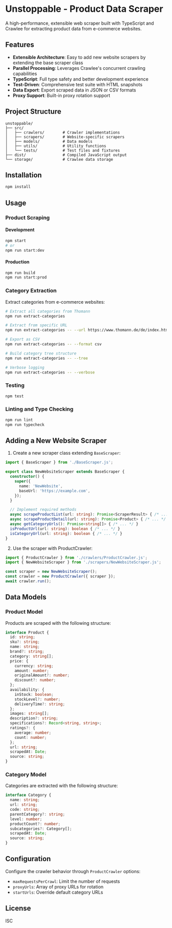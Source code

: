 # Unstoppable - Product Data Scraper

A high-performance, extensible web scraper built with TypeScript and Crawlee for extracting product data from e-commerce websites.

## Features

- **Extensible Architecture**: Easy to add new website scrapers by extending the base scraper class
- **Parallel Processing**: Leverages Crawlee's concurrent crawling capabilities
- **TypeScript**: Full type safety and better development experience
- **Test-Driven**: Comprehensive test suite with HTML snapshots
- **Data Export**: Export scraped data in JSON or CSV formats
- **Proxy Support**: Built-in proxy rotation support

## Project Structure

```
unstoppable/
├── src/
│   ├── crawlers/        # Crawler implementations
│   ├── scrapers/        # Website-specific scrapers
│   ├── models/          # Data models
│   ├── utils/           # Utility functions
│   └── tests/           # Test files and fixtures
├── dist/                # Compiled JavaScript output
└── storage/             # Crawlee data storage
```

## Installation

```bash
npm install
```

## Usage

### Product Scraping

#### Development

```bash
npm start
# or
npm run start:dev
```

#### Production

```bash
npm run build
npm run start:prod
```

### Category Extraction

Extract categories from e-commerce websites:

```bash
# Extract all categories from Thomann
npm run extract-categories

# Extract from specific URL
npm run extract-categories -- --url https://www.thomann.de/de/index.html

# Export as CSV
npm run extract-categories -- --format csv

# Build category tree structure
npm run extract-categories -- --tree

# Verbose logging
npm run extract-categories -- --verbose
```

### Testing

```bash
npm test
```

### Linting and Type Checking

```bash
npm run lint
npm run typecheck
```

## Adding a New Website Scraper

1. Create a new scraper class extending `BaseScraper`:

```typescript
import { BaseScraper } from './BaseScraper.js';

export class NewWebsiteScraper extends BaseScraper {
  constructor() {
    super({
      name: 'NewWebsite',
      baseUrl: 'https://example.com',
    });
  }

  // Implement required methods
  async scrapeProductList(url: string): Promise<ScraperResult> { /* ... */ }
  async scrapeProductDetail(url: string): Promise<Product> { /* ... */ }
  async getCategoryUrls(): Promise<string[]> { /* ... */ }
  isProductUrl(url: string): boolean { /* ... */ }
  isCategoryUrl(url: string): boolean { /* ... */ }
}
```

2. Use the scraper with ProductCrawler:

```typescript
import { ProductCrawler } from './crawlers/ProductCrawler.js';
import { NewWebsiteScraper } from './scrapers/NewWebsiteScraper.js';

const scraper = new NewWebsiteScraper();
const crawler = new ProductCrawler({ scraper });
await crawler.run();
```

## Data Models

### Product Model

Products are scraped with the following structure:

```typescript
interface Product {
  id: string;
  sku?: string;
  name: string;
  brand?: string;
  category: string[];
  price: {
    currency: string;
    amount: number;
    originalAmount?: number;
    discount?: number;
  };
  availability: {
    inStock: boolean;
    stockLevel?: number;
    deliveryTime?: string;
  };
  images: string[];
  description?: string;
  specifications?: Record<string, string>;
  ratings?: {
    average: number;
    count: number;
  };
  url: string;
  scrapedAt: Date;
  source: string;
}
```

### Category Model

Categories are extracted with the following structure:

```typescript
interface Category {
  name: string;
  url: string;
  code: string;
  parentCategory?: string;
  level: number;
  productCount?: number;
  subcategories?: Category[];
  scrapedAt: Date;
  source: string;
}
```

## Configuration

Configure the crawler behavior through `ProductCrawler` options:

- `maxRequestsPerCrawl`: Limit the number of requests
- `proxyUrls`: Array of proxy URLs for rotation
- `startUrls`: Override default category URLs

## License

ISC